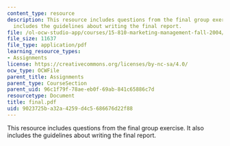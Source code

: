 ```yaml
---
content_type: resource
description: This resource includes questions from the final group exercise. It also
  includes the guidelines about writing the final report.
file: /ol-ocw-studio-app/courses/15-810-marketing-management-fall-2004/9023725ba32a4259d4c5686676d22f88_final.pdf
file_size: 11637
file_type: application/pdf
learning_resource_types:
- Assignments
license: https://creativecommons.org/licenses/by-nc-sa/4.0/
ocw_type: OCWFile
parent_title: Assignments
parent_type: CourseSection
parent_uid: 96c1f79f-78ae-eb0f-69ab-841c65886c7d
resourcetype: Document
title: final.pdf
uid: 9023725b-a32a-4259-d4c5-686676d22f88
---
```

This resource includes questions from the final group exercise. It also includes the guidelines about writing the final report.